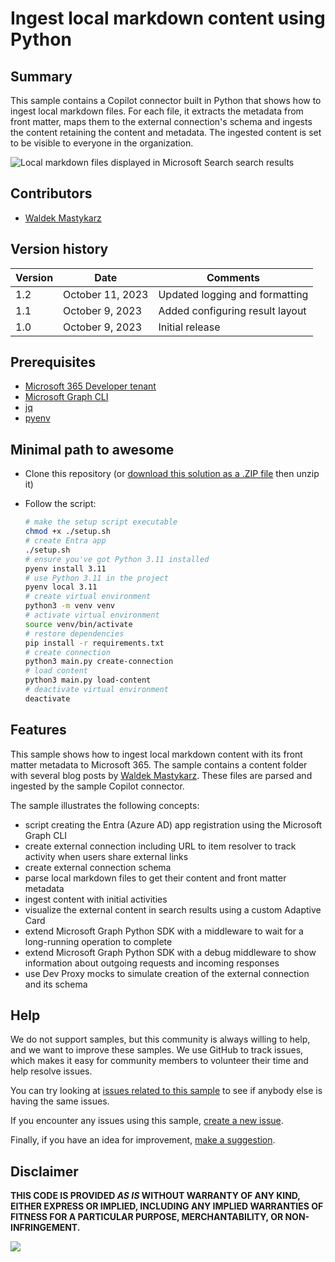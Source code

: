 # Ingest local markdown content using Python

## Summary

This sample contains a Copilot connector built in Python that shows how to ingest local markdown files. For each file, it extracts the metadata from front matter, maps them to the external connection's schema and ingests the content retaining the content and metadata. The ingested content is set to be visible to everyone in the organization.

![Local markdown files displayed in Microsoft Search search results](assets/screenshot.png)

## Contributors

- [Waldek Mastykarz](https://github.com/waldekmastykarz)

## Version history

Version|Date|Comments
-------|----|--------
1.2|October 11, 2023|Updated logging and formatting
1.1|October 9, 2023|Added configuring result layout
1.0|October 9, 2023|Initial release

## Prerequisites

- [Microsoft 365 Developer tenant](https://developer.microsoft.com/microsoft-365/dev-program)
- [Microsoft Graph CLI](https://devblogs.microsoft.com/microsoft365dev/microsoft-graph-cli-v1-0-0-release-candidate-now-with-beta-support/)
- [jq](https://jqlang.github.io/jq/)
- [pyenv](https://github.com/pyenv/pyenv)

## Minimal path to awesome

- Clone this repository (or [download this solution as a .ZIP file](https://pnp.github.io/download-partial/?url=https://github.com/pnp/copilot-connectors-samples/tree/main/samples/python-markdown) then unzip it)
- Follow the script:

    ```sh
    # make the setup script executable
    chmod +x ./setup.sh
    # create Entra app
    ./setup.sh
    # ensure you've got Python 3.11 installed
    pyenv install 3.11
    # use Python 3.11 in the project
    pyenv local 3.11
    # create virtual environment
    python3 -m venv venv
    # activate virtual environment
    source venv/bin/activate
    # restore dependencies
    pip install -r requirements.txt
    # create connection
    python3 main.py create-connection
    # load content
    python3 main.py load-content
    # deactivate virtual environment
    deactivate
    ```

## Features

This sample shows how to ingest local markdown content with its front matter metadata to Microsoft 365. The sample contains a content folder with several blog posts by [Waldek Mastykarz](https://blog.mastykarz.nl/). These files are parsed and ingested by the sample Copilot connector.

The sample illustrates the following concepts:

- script creating the Entra (Azure AD) app registration using the Microsoft Graph CLI
- create external connection including URL to item resolver to track activity when users share external links
- create external connection schema
- parse local markdown files to get their content and front matter metadata
- ingest content with initial activities
- visualize the external content in search results using a custom Adaptive Card
- extend Microsoft Graph Python SDK with a middleware to wait for a long-running operation to complete
- extend Microsoft Graph Python SDK with a debug middleware to show information about outgoing requests and incoming responses
- use Dev Proxy mocks to simulate creation of the external connection and its schema

## Help

We do not support samples, but this community is always willing to help, and we want to improve these samples. We use GitHub to track issues, which makes it easy for  community members to volunteer their time and help resolve issues.

You can try looking at [issues related to this sample](https://github.com/pnp/copilot-connectors-samples/issues?q=label%3A%22sample%3A%python-markdown%22) to see if anybody else is having the same issues.

If you encounter any issues using this sample, [create a new issue](https://github.com/pnp/copilot-connectors-samples/issues/new).

Finally, if you have an idea for improvement, [make a suggestion](https://github.com/pnp/copilot-connectors-samples/issues/new).

## Disclaimer

**THIS CODE IS PROVIDED *AS IS* WITHOUT WARRANTY OF ANY KIND, EITHER EXPRESS OR IMPLIED, INCLUDING ANY IMPLIED WARRANTIES OF FITNESS FOR A PARTICULAR PURPOSE, MERCHANTABILITY, OR NON-INFRINGEMENT.**

![](https://m365-visitor-stats.azurewebsites.net/SamplesGallery/pnp-graph-connector-python-markdown)
